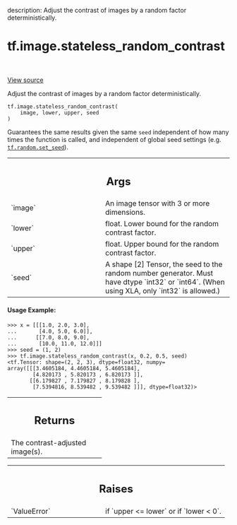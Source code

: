 description: Adjust the contrast of images by a random factor deterministically.

<div itemscope itemtype="http://developers.google.com/ReferenceObject">
<meta itemprop="name" content="tf.image.stateless_random_contrast" />
<meta itemprop="path" content="Stable" />
</div>

# tf.image.stateless_random_contrast

<!-- Insert buttons and diff -->

<table class="tfo-notebook-buttons tfo-api nocontent" align="left">

</table>

<a target="_blank" href="/code/stable/tensorflow/python/ops/image_ops_impl.py">View source</a>



Adjust the contrast of images by a random factor deterministically.

<pre class="devsite-click-to-copy prettyprint lang-py tfo-signature-link">
<code>tf.image.stateless_random_contrast(
    image, lower, upper, seed
)
</code></pre>



<!-- Placeholder for "Used in" -->

Guarantees the same results given the same `seed` independent of how many
times the function is called, and independent of global seed settings (e.g.
<a href="../../tf/random/set_seed.md"><code>tf.random.set_seed</code></a>).

<!-- Tabular view -->
 <table class="responsive fixed orange">
<colgroup><col width="214px"><col></colgroup>
<tr><th colspan="2"><h2 class="add-link">Args</h2></th></tr>

<tr>
<td>
`image`
</td>
<td>
An image tensor with 3 or more dimensions.
</td>
</tr><tr>
<td>
`lower`
</td>
<td>
float.  Lower bound for the random contrast factor.
</td>
</tr><tr>
<td>
`upper`
</td>
<td>
float.  Upper bound for the random contrast factor.
</td>
</tr><tr>
<td>
`seed`
</td>
<td>
A shape [2] Tensor, the seed to the random number generator. Must have
dtype `int32` or `int64`. (When using XLA, only `int32` is allowed.)
</td>
</tr>
</table>



#### Usage Example:



```
>>> x = [[[1.0, 2.0, 3.0],
...       [4.0, 5.0, 6.0]],
...      [[7.0, 8.0, 9.0],
...       [10.0, 11.0, 12.0]]]
>>> seed = (1, 2)
>>> tf.image.stateless_random_contrast(x, 0.2, 0.5, seed)
<tf.Tensor: shape=(2, 2, 3), dtype=float32, numpy=
array([[[3.4605184, 4.4605184, 5.4605184],
        [4.820173 , 5.820173 , 6.820173 ]],
       [[6.179827 , 7.179827 , 8.179828 ],
        [7.5394816, 8.539482 , 9.539482 ]]], dtype=float32)>
```

<!-- Tabular view -->
 <table class="responsive fixed orange">
<colgroup><col width="214px"><col></colgroup>
<tr><th colspan="2"><h2 class="add-link">Returns</h2></th></tr>
<tr class="alt">
<td colspan="2">
The contrast-adjusted image(s).
</td>
</tr>

</table>



<!-- Tabular view -->
 <table class="responsive fixed orange">
<colgroup><col width="214px"><col></colgroup>
<tr><th colspan="2"><h2 class="add-link">Raises</h2></th></tr>

<tr>
<td>
`ValueError`
</td>
<td>
if `upper <= lower` or if `lower < 0`.
</td>
</tr>
</table>

